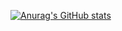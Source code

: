 [![Anurag's GitHub stats](https://github-readme-stats.vercel.app/api?username=Scroody)](https://github.com/anuraghazra/github-readme-stats)

